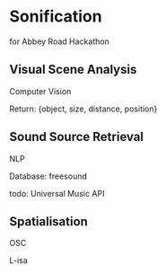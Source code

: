# Sonification
for Abbey Road Hackathon 

## Visual Scene Analysis
Computer Vision

Return: {object, size, distance, position} 

## Sound Source Retrieval
NLP

Database: freesound

todo: Universal Music API

## Spatialisation
OSC

L-isa


